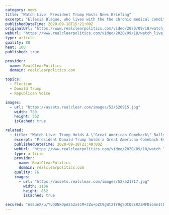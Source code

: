 ```yaml
---
category: news
title: "Watch Live: President Trump Hosts News Briefing"
excerpt: "Ellesia Blaque, who lives with the the chronic medical conditions sarcoidosis and neurosarcoidosis, asked President Donald Trump about his healthcare plan at an ABC town hall. She tells CNN's Brianna Keilar about the experience and how she reacted to Trump's answer."
publishedDateTime: 2020-09-18T15:21:00Z
originalUrl: "https://www.realclearpolitics.com/video/2020/09/18/watch_live_president_trump_hosts_news_briefing.html#!"
webUrl: "https://www.realclearpolitics.com/video/2020/09/18/watch_live_president_trump_hosts_news_briefing.html#!"
type: article
quality: 80
heat: 100
published: true

provider:
  name: RealClearPolitics
  domain: realclearpolitics.com

topics:
  - Election
  - Donald Trump
  - Republican Voice

images:
  - url: "https://assets.realclear.com/images/52/520915.jpg"
    width: 750
    height: 562
    isCached: true

related:
  - title: "Watch Live: Trump Holds A \"Great American Comeback\" Rally In Bemidji, Minnesota"
    excerpt: "President Donald Trump holds a Great American Comeback Event in Bemidji, Minnesota. The event is expected to begin 7:00 pm at the Bemidji airport."
    publishedDateTime: 2020-09-18T21:49:00Z
    webUrl: "https://www.realclearpolitics.com/video/2020/09/18/watch_live_trump_holds_a_great_american_comeback_rally_in_bemidji_minnesota.html"
    type: article
    provider:
      name: RealClearPolitics
      domain: realclearpolitics.com
    quality: 76
    images:
      - url: "https://assets.realclear.com/images/52/521717.jpg"
        width: 1136
        height: 852
        isCached: true

secured: "nsEueX/u/YvQDNkOpA252xsCM+3Zw+pZC9gWt2Tr9gSOCQSERZzMFDionnICLJPSa+IKl6WdNRT31A2WciRUfz7sGep9AAQYy7n5RdZpeUMa4IA1o99xGeoI6rgxM082cHiC5BpG8wlVpYdhN+s5pdkx0MZEemPCS7/1FAbT6aCNM3IgVv+b6+2fKpFNPVAefOV/yxKKorRi4QLNX+9eFiLgWmVPmLxTcVcqo3jjGWN3tR4flBuybim4zNVNuiNPYVVtz3ex/T3jtcVAVPHv9m82pftTRdk4CHpht7c9TgaxYxzv9uL2bezyPo79DDCYZwDdS/O2JVSMe6p+BTiMPdnadGsKC4WfhrJvQMYEIEc=;1Q9C9aeKEkPKezhhoPuLcw=="
---
```


